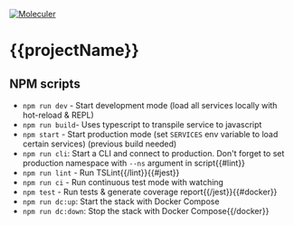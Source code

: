 [![Moleculer](https://badgen.net/badge/Powered%20by/Moleculer/0e83cd)](https://moleculer.services)

# {{projectName}}

## NPM scripts
- `npm run dev` - Start development mode (load all services locally with hot-reload & REPL)
- `npm run build`- Uses typescript to transpile service to javascript
- `npm start` - Start production mode (set `SERVICES` env variable to load certain services) (previous build needed)
- `npm run cli`: Start a CLI and connect to production. Don't forget to set production namespace with `--ns` argument in script{{#lint}}
- `npm run lint` - Run TSLint{{/lint}}{{#jest}}
- `npm run ci` - Run continuous test mode with watching
- `npm test` - Run tests & generate coverage report{{/jest}}{{#docker}}
- `npm run dc:up`: Start the stack with Docker Compose
- `npm run dc:down`: Stop the stack with Docker Compose{{/docker}}